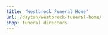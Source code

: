 ```yaml
---
title: "Westbrock Funeral Home"
url: /dayton/westbrock-funeral-home/
shop: funeral directors
---
```

